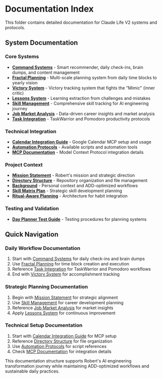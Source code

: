 # Documentation Index

This folder contains detailed documentation for Claude Life V2 systems and protocols.

## System Documentation

### Core Systems
- **[Command Systems](command-systems.md)** - Smart recommender, daily check-ins, brain dumps, and content management
- **[Fractal Planning](fractal-planning.md)** - Multi-scale planning system from daily time blocks to yearly vision
- **[Victory System](victory-system.md)** - Victory tracking system that fights the "Mimic" (inner critic)
- **[Lessons System](lessons-system.md)** - Learning extraction from challenges and mistakes
- **[Skill Management](skill-management.md)** - Comprehensive skill tracking for AI engineering journey
- **[Job Market Analysis](job-market-system.md)** - Data-driven career insights and market analysis
- **[Task Integration](task-integration.md)** - TaskWarrior and Pomodoro productivity protocols

### Technical Integration
- **[Calendar Integration Guide](calendar-integration-guide.md)** - Google Calendar MCP setup and usage
- **[Automation Protocols](automation-protocols.md)** - Available scripts and automation tools
- **[MCP Documentation](README-MCP.md)** - Model Context Protocol integration details

### Project Context
- **[Mission Statement](mission.md)** - Robert's mission and strategic direction
- **[Directory Structure](directory-structure.md)** - Repository organization and file management
- **[Background](background%20on%20myself.md)** - Personal context and ADD-optimized workflows
- **[Skill Matrix Plan](skill-matrix-plan.md)** - Strategic skill development planning
- **[Ritual-Aware Planning](ritual-aware-planning-architecture.md)** - Architecture for habit integration

### Testing and Validation
- **[Day Planner Test Guide](day-planner-test-guide.md)** - Testing procedures for planning systems

## Quick Navigation

### Daily Workflow Documentation
1. Start with [Command Systems](command-systems.md) for daily check-ins and brain dumps
2. Use [Fractal Planning](fractal-planning.md) for time block creation and execution
3. Reference [Task Integration](task-integration.md) for TaskWarrior and Pomodoro workflows
4. End with [Victory System](victory-system.md) for accomplishment tracking

### Strategic Planning Documentation
1. Begin with [Mission Statement](mission.md) for strategic alignment
2. Use [Skill Management](skill-management.md) for career development planning  
3. Reference [Job Market Analysis](job-market-system.md) for market insights
4. Apply [Lessons System](lessons-system.md) for continuous improvement

### Technical Setup Documentation
1. Start with [Calendar Integration Guide](calendar-integration-guide.md) for MCP setup
2. Reference [Directory Structure](directory-structure.md) for file organization
3. Use [Automation Protocols](automation-protocols.md) for script references
4. Check [MCP Documentation](README-MCP.md) for integration details

This documentation structure supports Robert's AI engineering transformation journey while maintaining ADD-optimized workflows and sustainable daily practices.